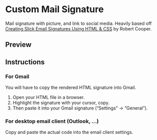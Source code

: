# Custom Mail Signature
Mail signature with picture, and link to social media.
Heavily based off [Creating Slick Email Signatures Using HTML & CSS](https://medium.com/@robertcooper_rc/creating-slick-email-signatures-using-html-css-9e932758a41e) by Robert Cooper.

## Preview

## Instructions
### For Gmail
You will have to copy the rendered HTML signature into Gmail. 
1.  Open your HTML file in a browser.
2.  Highlight the signature with your cursor, copy.
3.  Then paste it into your Gmail signature (“Settings” -> “General”).

### For desktop email client (Outlook, ...)
Copy and paste the actual code into the email client settings.
